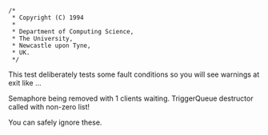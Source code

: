 ```
/*
 * Copyright (C) 1994
 *
 * Department of Computing Science,
 * The University,
 * Newcastle upon Tyne,
 * UK.
 */
```

This test deliberately tests some fault conditions so you will see warnings at exit like ...

Semaphore being removed with 1 clients waiting.
TriggerQueue destructor called with non-zero list!

You can safely ignore these.
